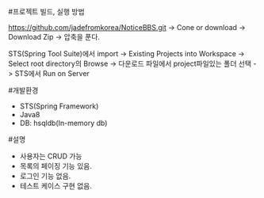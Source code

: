 
#프로젝트 빌드, 실행 방법

https://github.com/jadefromkorea/NoticeBBS.git
-> Cone or download -> Download Zip -> 압축을 푼다.

STS(Spring Tool Suite)에서 import -> Existing Projects into Workspace
-> Select root directory의 Browse
-> 다운로드 파일에서 project파일있는 폴더 선택
-> STS에서 Run on Server

  
#개발환경
- STS(Spring Framework)
- Java8
- DB: hsqldb(In-memory db)

  
#설명
- 사용자는 CRUD 가능
- 목록의 페이징 기능 있음.
- 로그인 기능 없음.
- 테스트 케이스 구현 없음.
